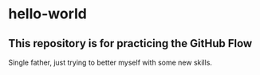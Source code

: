 # hello-world
## This repository is for practicing the GitHub Flow

 Single father, just trying to better myself with some new skills.
